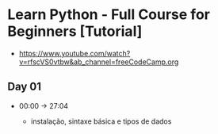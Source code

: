 # Learn Python - Full Course for Beginners [Tutorial]

- https://www.youtube.com/watch?v=rfscVS0vtbw&ab_channel=freeCodeCamp.org

## Day 01

- 00:00 -> 27:04

  - instalação, sintaxe básica e tipos de dados
